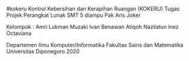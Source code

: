 #kokeru
Kontrol Kebersihan dan Kerapihan Ruangan (KOKERU)
Tugas Projek Perangkat Lunak SMT 5
diampu Pak Aris Joker

Kelompok :
Amri Lukman Muzaki
Ivan Benawan
Atiqoh Nazilatun
Inez Octaviana

Departemen Ilmu Komputer/Informatika 
Fakultas Sains dan Matematika 
Universitas Diponegoro 2020
